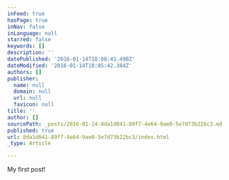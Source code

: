 ```yaml
---
inFeed: true
hasPage: true
inNav: false
inLanguage: null
starred: false
keywords: []
description: ''
datePublished: '2016-01-14T18:08:41.490Z'
dateModified: '2016-01-14T18:05:42.384Z'
authors: []
publisher:
  name: null
  domain: null
  url: null
  favicon: null
title: ''
author: []
sourcePath: _posts/2016-01-14-8da1d041-89f7-4e64-9ae0-5e7d73b22bc3.md
published: true
url: 8da1d041-89f7-4e64-9ae0-5e7d73b22bc3/index.html
_type: Article

---
```

My first post!